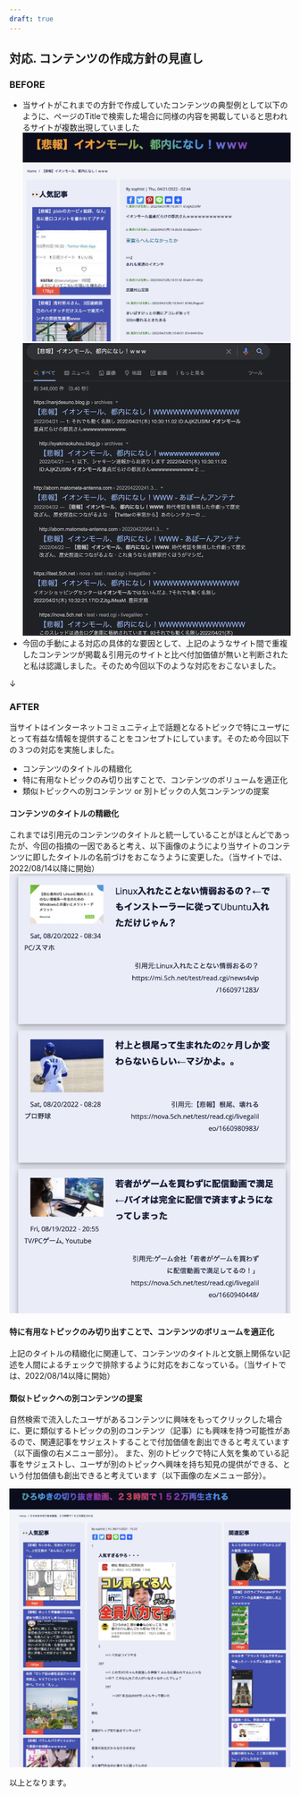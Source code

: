 ```yaml
---
draft: true
---
```


## 対応.  コンテンツの作成方針の見直し
### BEFORE
- 当サイトがこれまでの方針で作成していたコンテンツの典型例として以下のように、ページのTitleで検索した場合に同様の内容を掲載していると思われるサイトが複数出現していました
![](Pasted%20image%2020220821034843.png)
![](Pasted%20image%2020220821034853.png)
- 今回の手動による対応の具体的な要因として、上記のようなサイト間で重複したコンテンツが掲載＆引用元のサイトと比べ付加価値が無いと判断されたと私は認識しました。そのため今回以下のような対応をおこないました。

↓

### AFTER
当サイトはインターネットコミュニティ上で話題となるトピックで特にユーザにとって有益な情報を提供することをコンセプトにしています。そのため今回以下の３つの対応を実施しました。
- コンテンツのタイトルの精緻化
- 特に有用なトピックのみ切り出すことで、コンテンツのボリュームを適正化
- 類似トピックへの別コンテンツ or 別トピックの人気コンテンツの提案

#### コンテンツのタイトルの精緻化
これまでは引用元のコンテンツのタイトルと統一していることがほとんどであったが、今回の指摘の一因であると考え、以下画像のようにより当サイトのコンテンツに即したタイトルの名前づけをおこなうように変更した。（当サイトでは、2022/08/14以降に開始）
![](Pasted%20image%2020220821035913.png)
#### 特に有用なトピックのみ切り出すことで、コンテンツのボリュームを適正化
上記のタイトルの精緻化に関連して、コンテンツのタイトルと文脈上関係ない記述を人間によるチェックで排除するように対応をおこなっている。（当サイトでは、2022/08/14以降に開始）

#### 類似トピックへの別コンテンツの提案
自然検索で流入したユーザがあるコンテンツに興味をもってクリックした場合に、更に類似するトピックの別のコンテンツ（記事）にも興味を持つ可能性があるので、関連記事をサジェストすることで付加価値を創出できると考えています（以下画像の右メニュー部分）。
また、別のトピックで特に人気を集めている記事をサジェストし、ユーザが別のトピックへ興味を持ち知見の提供ができる、という付加価値も創出できると考えています（以下画像の左メニュー部分）。

![](Pasted%20image%2020220821040756.png)

以上となります。